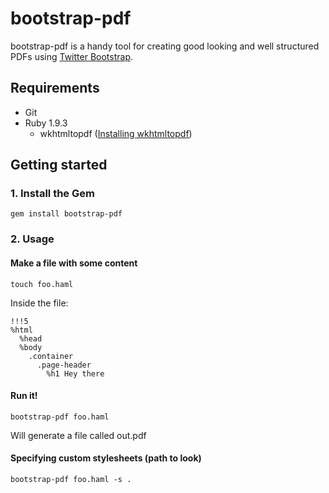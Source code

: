 # bootstrap-pdf

bootstrap-pdf is a handy tool for creating good looking and well structured PDFs
using [Twitter Bootstrap](http://twitter.github.com/bootstrap/).


## Requirements

- Git
- Ruby 1.9.3
  - wkhtmltopdf ([Installing wkhtmltopdf](https://github.com/pdfkit/pdfkit/wiki/Installing-WKHTMLTOPDF))


## Getting started

### 1. Install the Gem
    gem install bootstrap-pdf

### 2. Usage

#### Make a file with some content
    touch foo.haml

Inside the file:

    !!!5
    %html
      %head
      %body
        .container
          .page-header
            %h1 Hey there

#### Run it!

    bootstrap-pdf foo.haml

Will generate a file called out.pdf

#### Specifying custom stylesheets (path to look)
    bootstrap-pdf foo.haml -s .
